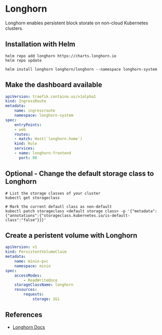 # Longhorn

Longhorn enables persistent block storate on non-cloud Kubernetes clusters.

## Installation with Helm

```Shell
helm repo add longhorn https://charts.longhorn.io
helm repo update

helm install longhorn longhorn/longhorn --namespace longhorn-system
```

## Make the dashboard available

```YAML
apiVersion: traefik.containo.us/v1alpha1
kind: IngressRoute
metadata:
    name: ingressroute
    namespace: longhorn-system
spec:
    entryPoints:
    - web
    routes:
    - match: Host(`longhorn.home`)
    kind: Rule
    services:
    - name: longhorn-frontend
      port: 80
```

## Optional - Change the default storage class to Longhorn

```Shell
# List the storage classes of your cluster
kubectl get storageclass

# Mark the current defautl class as non-default
kubectl patch storageclass <default storage class> -p '{"metadata": {"annotations":{"storageclass.kubernetes.io/is-default-class":"false"}}}'
```

## Create a peristent volume with Longhorn

```YAML
apiVersion: v1
kind: PersistentVolumeClaim
metadata:
    name: minio-pvc
    namespace: minio
spec:
    accessModes:
        - ReadWriteOnce
    storageClassName: longhorn
    resources:
        requests:
            storage: 2Gi
```

## References

- [Longhorn Docs](https://longhorn.io/docs/1.2.2/deploy/install/install-with-helm/)
